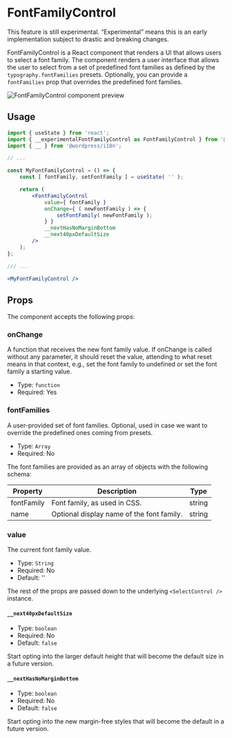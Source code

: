 # FontFamilyControl

<div class="callout callout-alert">
This feature is still experimental. “Experimental” means this is an early implementation subject to drastic and breaking changes.
</div>

FontFamilyControl is a React component that renders a UI that allows users to select a font family.
The component renders a user interface that allows the user to select from a set of predefined font families as defined by the `typography.fontFamilies` presets.
Optionally, you can provide a `fontFamilies` prop that overrides the predefined font families.

![FontFamilyControl component preview](https://i.imgur.com/blS5iA3.png)

## Usage

```jsx
import { useState } from 'react';
import { __experimentalFontFamilyControl as FontFamilyControl } from '@wordpress/block-editor';
import { __ } from '@wordpress/i18n';

// ...

const MyFontFamilyControl = () => {
	const [ fontFamily, setFontFamily ] = useState( '' );

	return (
		<FontFamilyControl
			value={ fontFamily }
			onChange={ ( newFontFamily ) => {
				setFontFamily( newFontFamily );
			} }
			__nextHasNoMarginBottom
			__next40pxDefaultSize
		/>
	);
};

/// ...

<MyFontFamilyControl />
```

## Props

The component accepts the following props:

### onChange

A function that receives the new font family value.
If onChange is called without any parameter, it should reset the value, attending to what reset means in that context, e.g., set the font family to undefined or set the font family a starting value.

- Type: `function`
- Required: Yes

### fontFamilies

A user-provided set of font families.
Optional, used in case we want to override the predefined ones coming from presets.

- Type: `Array`
- Required: No

The font families are provided as an array of objects with the following schema:

| Property   | Description                               | Type   |
| ---------- | ----------------------------------------- | ------ |
| fontFamily | Font family, as used in CSS.              | string |
| name       | Optional display name of the font family. | string |

### value

The current font family value.

- Type: `String`
- Required: No
- Default: ''

The rest of the props are passed down to the underlying `<SelectControl />` instance.

#### `__next40pxDefaultSize`

- Type: `boolean`
- Required: No
- Default: `false`

Start opting into the larger default height that will become the default size in a future version.

#### `__nextHasNoMarginBottom`

- Type: `boolean`
- Required: No
- Default: `false`

Start opting into the new margin-free styles that will become the default in a future version.
